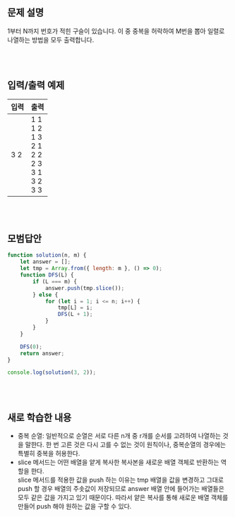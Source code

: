 ## 문제 설명

1부터 N까지 번호가 적힌 구슬이 있습니다. 이 중 중복을 허락하여 M번을 뽑아 일렬로 나열하는 방법을 모두 출력합니다. <br />

<br />
<br />

## 입력/출력 예제

| 입력 | 출력                                                                |
| ---- | ------------------------------------------------------------------- |
| 3 2  | 1 1</br>1 2</br>1 3</br>2 1</br>2 2</br>2 3</br>3 1</br>3 2</br>3 3 |

<br />
<br />

## 모범답안

```js
function solution(n, m) {
    let answer = [];
    let tmp = Array.from({ length: m }, () => 0);
    function DFS(L) {
        if (L === m) {
            answer.push(tmp.slice());
        } else {
            for (let i = 1; i <= n; i++) {
                tmp[L] = i;
                DFS(L + 1);
            }
        }
    }

    DFS(0);
    return answer;
}

console.log(solution(3, 2));
```

<br />
<br />

## 새로 학습한 내용

-   중복 순열: 일반적으로 순열은 서로 다른 n개 중 r개를 순서를 고려하여 나열하는 것을 말한다. 한 번 고른 것은 다시 고를 수 없는 것이 원칙이나, 중복순열의 경우에는 특별히 중복을 허용한다.
-   slice 메서드는 어떤 배열을 얕게 복사한 복사본을 새로운 배열 객체로 반환하는 역할을 한다.</br>slice 메서드를 적용한 값을 push 하는 이유는 tmp 배열을 값을 변경하고 그대로 push 할 경우 배열의 주솟값이 저장되므로 answer 배열 안에 들어가는 배열들은 모두 같은 값을 가지고 있기 때문이다. 따라서 얕은 복사를 통해 새로운 배열 객체를 만들어 push 해야 원하는 값을 구할 수 있다.
